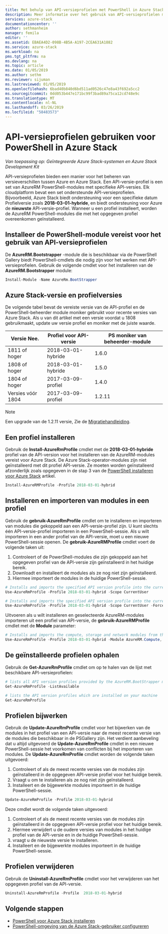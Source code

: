 ```yaml
---
title: Met behulp van API-versieprofielen met PowerShell in Azure Stack | Microsoft Docs
description: Meer informatie over het gebruik van API-versieprofielen met PowerShell in Azure Stack.
services: azure-stack
documentationcenter: ''
author: sethmanheim
manager: femila
editor: ''
ms.assetid: EBAEA4D2-098B-4B5A-A197-2CEA631A1882
ms.service: azure-stack
ms.workload: na
pms.tgt_pltfrm: na
ms.devlang: na
ms.topic: article
ms.date: 01/05/2019
ms.author: sethm
ms.reviewer: sijuman
ms.lastreviewed: 01/05/2019
ms.openlocfilehash: 6bad40b840d6bd511ad0526c47e8a43f692a5cc2
ms.sourcegitcommit: 0dd053b447e171bc99f3bad89a75ca12cd748e9c
ms.translationtype: MT
ms.contentlocale: nl-NL
ms.lasthandoff: 03/26/2019
ms.locfileid: "58483573"
---
```

# <a name="use-api-version-profiles-for-powershell-in-azure-stack"></a>API-versieprofielen gebruiken voor PowerShell in Azure Stack

*Van toepassing op: Geïntegreerde Azure Stack-systemen en Azure Stack Development Kit*

API-versieprofielen bieden een manier voor het beheren van versieverschillen tussen Azure en Azure Stack. Een API-versie-profiel is een set van AzureRM PowerShell-modules met specifieke API-versies. Elk cloudplatform bevat een set ondersteunde API-versieprofielen. Bijvoorbeeld, Azure Stack biedt ondersteuning voor een specifieke datum Profielversie zoals **2018-03-01-hybride**, en biedt ondersteuning voor Azure de **nieuwste** API-versie-profiel. Wanneer u een profiel installeert, worden de AzureRM PowerShell-modules die met het opgegeven profiel overeenkomen geïnstalleerd.

## <a name="install-the-powershell-module-required-to-use-api-version-profiles"></a>Installeer de PowerShell-module vereist voor het gebruik van API-versieprofielen

De **AzureRM.Bootstrapper** -module die is beschikbaar via de PowerShell Gallery biedt PowerShell-cmdlets die nodig zijn voor het werken met API-versieprofielen. Gebruik de volgende cmdlet voor het installeren van de **AzureRM.Bootstrapper** module:

```powershell
Install-Module -Name AzureRm.BootStrapper
```

## <a name="azure-stack-version-and-profile-versions"></a>Azure Stack-versie en profielversies

De volgende tabel bevat de vereiste versie van de API-profiel en de PowerShell-beheerder module moniker gebruikt voor recente versies van Azure Stack. Als u van dit artikel met een versie voordat u 1808 gebruikmaakt, update uw versie profiel en moniker met de juiste waarde.

| Versie Nee. | Profiel voor API-versie | PS moniker van beheerder-module |
| --- | --- | --- |
| 1811 of hoger | 2018-03-01-hybride | 1.6.0 |
| 1808 of hoger | 2018-03-01-hybride | 1.5.0 |
| 1804 of hoger | 2017-03-09-profiel | 1.4.0 |
| Versies vóór 1804 | 2017-03-09-profiel | 1.2.11 |

> [!NOTE]  
> Een upgrade van de 1.2.11 versie, Zie de [Migratiehandleiding](https://aka.ms/azpsh130migration).

## <a name="install-a-profile"></a>Een profiel installeren

Gebruik de **Install-AzureRmProfile** cmdlet met de **2018-03-01-hybride** profiel van de API-version voor het installeren van de AzureRM-modules vereist voor Azure Stack. De Azure Stack-operator-modules zijn niet geïnstalleerd met dit profiel API-versie. Ze moeten worden geïnstalleerd afzonderlijk zoals opgegeven in de stap 3 van de [PowerShell installeren voor Azure Stack](../azure-stack-powershell-install.md) artikel.

```powershell
Install-AzureRMProfile -Profile 2018-03-01-hybrid
```

## <a name="install-and-import-modules-in-a-profile"></a>Installeren en importeren van modules in een profiel

Gebruik de **gebruik-AzureRmProfile** cmdlet om te installeren en importeren van modules die gekoppeld aan een API-versie-profiel zijn. U kunt slechts één API-versie-profiel importeren in een PowerShell-sessie. Als u wilt importeren in een ander profiel van de API-versie, moet u een nieuwe PowerShell-sessie openen. De **gebruik-AzureRMProfile** cmdlet voert de volgende taken uit:

1. Controleert of de PowerShell-modules die zijn gekoppeld aan het opgegeven profiel van de API-versie zijn geïnstalleerd in het huidige bereik.  
2. Downloadt en installeert de modules als ze nog niet zijn geïnstalleerd.
3. Hiermee importeert de modules in de huidige PowerShell-sessie.

```powershell
# Installs and imports the specified API version profile into the current PowerShell session.
Use-AzureRmProfile -Profile 2018-03-01-hybrid -Scope CurrentUser

# Installs and imports the specified API version profile into the current PowerShell session without any prompts
Use-AzureRmProfile -Profile 2018-03-01-hybrid -Scope CurrentUser -Force
```

Uitvoeren als u wilt installeren en geselecteerde AzureRM-modules importeren uit een profiel van API-versie, de **gebruik-AzureRMProfile** cmdlet met de **Module** parameter:

```powershell
# Installs and imports the compute, storage and network modules from the specified API version profile into your current PowerShell session.
Use-AzureRmProfile -Profile 2018-03-01-hybrid -Module AzureRM.Compute, AzureRM.Storage, AzureRM.Network
```

## <a name="get-the-installed-profiles"></a>De geïnstalleerde profielen ophalen

Gebruik de **Get-AzureRmProfile** cmdlet om op te halen van de lijst met beschikbare API-versieprofielen:

```powershell
# lists all API version profiles provided by the AzureRM.BootStrapper module.
Get-AzureRmProfile -ListAvailable

# lists the API version profiles which are installed on your machine
Get-AzureRmProfile
```

## <a name="update-profiles"></a>Profielen bijwerken

Gebruik de **Update-AzureRmProfile** cmdlet voor het bijwerken van de modules in het profiel van een API-versie naar de meest recente versie van de modules die beschikbaar in de PSGallery zijn. Het verdient aanbeveling dat u altijd uitgevoerd de **Update-AzureRmProfile** cmdlet in een nieuwe PowerShell-sessie het voorkomen van conflicten bij het importeren van modules. De **Update-AzureRmProfile** cmdlet worden de volgende taken uitgevoerd:

1. Controleert of als de meest recente versies van de modules zijn geïnstalleerd in de opgegeven API-versie profiel voor het huidige bereik.  
2. Vraagt u om te installeren als ze nog niet zijn geïnstalleerd.  
3. Installeert en de bijgewerkte modules importeert in de huidige PowerShell-sessie.  

```powershell
Update-AzureRmProfile -Profile 2018-03-01-hybrid
```

<!-- To remove the previously installed versions of the modules before updating to the latest available version, use the Update-AzureRmProfile cmdlet along with the **-RemovePreviousVersions** parameter:

```powershell 
Update-AzureRmProfile -Profile 2018-03-01-hybrid -RemovePreviousVersions
``` -->

Deze cmdlet wordt de volgende taken uitgevoerd:  

1. Controleert of als de meest recente versies van de modules zijn geïnstalleerd in de opgegeven API-versie profiel voor het huidige bereik.  
2. Hiermee verwijdert u de oudere versies van modules in het huidige profiel van de API-versie en in de huidige PowerShell-sessie.  
3. vraagt u de nieuwste versie te installeren.  
4. Installeert en de bijgewerkte modules importeert in de huidige PowerShell-sessie.  

## <a name="uninstall-profiles"></a>Profielen verwijderen

Gebruik de **Uninstall-AzureRmProfile** cmdlet voor het verwijderen van het opgegeven profiel van de API-versie.

```powershell
Uninstall-AzureRmProfile -Profile  2018-03-01-hybrid
```

## <a name="next-steps"></a>Volgende stappen

* [PowerShell voor Azure Stack installeren](azure-stack-powershell-install.md)
* [PowerShell-omgeving van de Azure Stack-gebruiker configureren](azure-stack-powershell-configure-user.md)  

